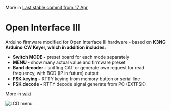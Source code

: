 More in [Last stable commit from 17 Apr](https://github.com/ok1hra/k3ng_cw_keyer/commits/)

# Open Interface III
Arduino firmware modified for Open Interface III hardware - based on **K3NG Arduino CW Keyer, which in addition includes:**
- **Switch MODE -** preset board for each mode separately
- **MENU -** show many actual value and firmware preset
- **Band decoder -** sniffing CAT or generate own request for read frequency, with BCD (IP in future) output
- **FSK keying -** RTTY keying from memory button or serial line
- **FSK decode -** RTTY decode signal generate from PC (EXTFSK)

More in [wiki](https://remoteqth.com/wiki/index.php?page=Open+interface+III)

![LCD menu](https://remoteqth.com/img/wiki-open-interface-3-04.png)
